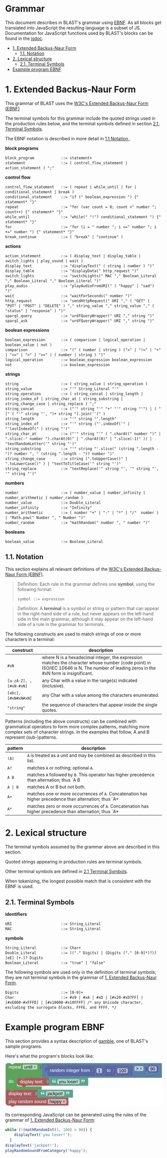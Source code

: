 # Grammar <!-- omit in toc -->

This document describes in BLAST's grammar using [EBNF](https://en.wikipedia.org/wiki/Extended_Backus%E2%80%93Naur_form). As all blocks get translated into JavaScript the resulting language is a subset of JS. Documentation for JavaScript functions used by BLAST's blocks can be found in the [jsdoc](../docs/jsdoc).

- [1. Extended Backus-Naur Form](#1-extended-backus-naur-form)
  - [1.1. Notation](#11-notation)
- [2. Lexical structure](#2-lexical-structure)
  - [2.1. Terminal Symbols](#21-terminal-symbols)
- [Example program EBNF](#example-program-ebnf)

# 1. Extended Backus-Naur Form

This grammar of BLAST uses the [W3C's Extended Backus-Naur Form (EBNF)](https://www.w3.org/TR/2010/REC-xquery-20101214/#EBNFNotation)

The terminal symbols for this grammar include the quoted strings used in the production rules below, and the terminal symbols defined in section  [2.1. Terminal Symbols](#21-terminal-symbols).

The EBNF notation is described in more detail in [1.1 Notation ](#28-number-blocks-semantics).


**block programs**

```ebnf
block_program            ::= statement+
statement                ::= ( control_flow_statement | action_statement ) ";"
```

**control flow**
```ebnf
control_flow_statement   ::= ( repeat | while_until | for | conditional_statement | break )
conditional_statement    ::= "if (" boolean_expression ") {" statement* "}"
repeat                   ::= "for (var count = 0; count <" number "; count++) {" statement* "}"
while_until              ::= "while(" "!"? conditional_statement ") {" statement* "}"
for                      ::= "for (i = " number "; i <=" number "; i +=" number ") {" statement* "}"
break_continue           ::= ( "break" | "continue" )
```

**actions**
```ebnf
action_statement         ::= ( display_text | display_table | switch_lights | play_sound | wait )
display_text             ::= "displayText(" ( string | number ) ")"
display_table            ::= "displayData(" http_request ")"
switch_lights            ::= "switchLights(" MAC "," Boolean_Literal "," Boolean_Literal "," Boolean_Literal ")"
play_audio               ::= "playAudioFromURI(" ( "happy" | "sad") ")"
wait                     ::= "waitForSeconds(" number ")"
http_request             ::= "sendHttpRequest(" URI "," ( "GET" | "PUT" | "POST" | "DELETE" ) "," string_value "," string_value "," ( "status" | "response" ) ")"
sparql_query             ::= "urdfQueryWrapper(" URI "," string ")"
sparql_ask               ::= "urdfQueryWrapper(" URI "," string ")"
```

**boolean expressions**
```ebnf
boolean_expression       ::= ( comparison | logical_operation | boolean_value | not )
comparison               ::= "(" ( number | string ) ("=" | "!=" | "<" | "<=" | ">" | ">=" ) ( number | string ) ")"
logical_operation        ::= boolean_expression boolean_expression
not                      ::= boolean_expression
```

**strings**
```ebnf
string                   ::= ( string_value | string_operation )
string_value             ::= "'" String_Literal "'"
string_operation         ::= ( string_concat | string_length | string_index_of | string_char_at | string_substring | string_change_case | string_replace ) ";"
string_concat            ::= ("'" string "'" "+" "'" string "'") | ( "[" ( "'" string "', ")+ string "].join('')" )
string_length            ::= "'" string "'.length" 
string_index_of          ::= "'" string ("'.indexOf('" | "'lastIndexOf(" ) string "')"
string_char_at           ::= ("'" string "'" ( ".charAt(" number ")" | ".slice(-" number ").charAt(0)" | ".charAt(0)" | ".slice(-1)" )) | "textRandomLetter('" string "')"
string_substring         ::= "'" string "'.slice(" (string ".length - ")? number ", " (string ".length - ")? number ")" 
string_change_case       ::= string (".toUpperCase()" | ".toLowerCase()" ) | "textToTitleCase('" string "')"
string_replace           ::= "textReplace('" string "', '" string "', '" string "')"
```


**numbers**
```ebnf
number                   ::= ( number_value | number_infinity | number_arithmetic | number_random )
number_value             ::= Double_Literal
number_infinity          ::= "Infinity"
number_arithmetic        ::= ( number "+" | "-" | "*" | "/"  number ) | "Math.pow(" Number ", " Number ")"
number_random            ::= "mathRandom(" number ", " number ")"
```

**booleans**
```ebnf
boolean_value            ::= Boolean_Literal
```

## 1.1. Notation
This section explains all relevant definitions of the [W3C's Extended Backus-Naur Form (EBNF)](https://www.w3.org/TR/2010/REC-xquery-20101214/#EBNFNotation).
> Definition: Each rule in the grammar defines one **symbol**, using the following format:
> ```ebnf
> symbol ::= expression
> ```

> Definition: A **terminal** is a symbol or string or pattern that can appear in the right-hand side of a rule, but never appears on the left-hand side in the main grammar, although it may appear on the left-hand side of a rule in the grammar for terminals.

The following constructs are used to match strings of one or more characters in a terminal:

| construct    | description                                                      |
| ------------ | ---------------------------------------------------------------- |
| `#xN` | where N is a hexadecimal integer, the expression matches the character whose number (code point) in ISO/IEC 10646 is N. The number of leading zeros in the #xN form is insignificant.
| `[a-zA-Z], , [#xN-#xN]` | any Char with a value in the range(s) indicated (inclusive).     |
| `[abc], [#xN#xN#xN]`    | any Char with a value among the characters enumerated.           |
| `"string"` | the sequence of characters that appear inside the single quotes. |

Patterns (including the above constructs) can be combined with grammatical operators to form more complex patterns, matching more complex sets of character strings. In the examples that follow, A and B represent (sub-)patterns.

| pattern      | description                                                          |
| ------------ | -------------------------------------------------------------------- |
| `(A)`      | `A` is treated as a unit and may be combined as described in this list.|
| `A?` | matches `A` or nothing; optional `A`. |
| `A B` | matches `A` followed by `B`. This operator has higher precedence than alternation; thus `A B | C D` is identical to `(A B) | (C D)`. |
| `A \| B`  | matches A or B but not both. |
| `A+` | matches one or more occurrences of `A`. Concatenation has higher precedence than alternation; thus `A+ | B+` is identical to `(A+) | (B+)`. |
| `A*` | matches zero or more occurrences of `A`. Concatenation has higher precedence than alternation; thus `A* | B*` is identical to `(A*) | (B*)` |


# 2. Lexical structure

The terminal symbols assumed by the grammar above are described in this section.

Quoted strings appearing in production rules are terminal symbols.

Other terminal symbols are defined in [2.1 Terminal Symbols](#21-terminal-symbols).

When tokenizing, the longest possible match that is consistent with the EBNF is used.

## 2.1. Terminal Symbols

**identifiers**
```ebnf
URI                      ::= String_Literal
MAC                      ::= String_Literal
```

**symbols**
```ebnf
String_Literal           ::= Char+
Double_Literal           ::= (("." Digits) | (Digits ("." [0-9]*)?)) [eE] [+-]? Digits
Boolean_Literal          ::= "true" | "false"
```

The following symbols are used only in the definition of terminal symbols; they are not terminal symbols in the grammar of [1. Extended Backus-Naur Form](#1-extended-backus-naur-form).
```ebnf
Digits                   ::= [0-9]+
Char                     ::= #x9 | #xA | #xD | [#x20-#xD7FF] | [#xE000-#xFFFD] | [#x10000-#x10FFFF]	/* any Unicode character, excluding the surrogate blocks, FFFE, and FFFF. */
```

# Example program EBNF
This section provides a syntax description of [gamble](../samples/gamble.xml), one of BLAST's sample programs. 

Here's what the program's blocks look like:

![gamble screenshot](images/gamble.png)

Its corresponding JavaScript can be generated using the rules of the grammar of [1. Extended Backus-Naur Form](#1-extended-backus-naur-form):
```JavaScript
while (!(mathRandomInt(1, 100) > 90)) {
    displayText('you loser!');
  }
displayText('jackpot!');
playRandomSoundFromCategory('happy');
```